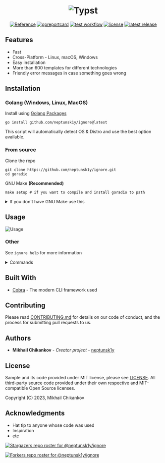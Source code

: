 <h1 align="center">
  <img alt="Typst" src="https://github.com/neptunsk1y/ignore/blob/main/assets/ignoregithub.jpg">
</h1>

<p align="center">
  <a href="https://pkg.go.dev/github.com/neptunsk1y/ignore">
    <img alt="Reference" src="https://pkg.go.dev/badge/github.com/neptunsk1y/ignore.svg"
  /></a>
  <a href="https://goreportcard.com/report/github.com/neptunsk1y/ignore">
    <img alt="goreportcard" src="https://goreportcard.com/badge/github.com/neptunsk1y/ignore"
  /></a>
  <a href="https://github.com/neptunsk1y/radiorecord/actions/workflows/test.yml">
    <img alt="test workflow" src="https://github.com/neptunsk1y/ignore/actions/workflows/test.yml/badge.svg"
  /></a>
  <a href="https://github.com/neptunsk1y/ignore/blob/main/LICENSE">
    <img alt="license" src="https://img.shields.io/github/license/neptunsk1y/ignore"
  /></a>
  <a href="https://github.com/neptunsk1y/ignore/releases">
    <img alt="latest release" src="https://img.shields.io/github/release/neptunsk1y/ignore.svg"
  /></a>
</p>
<h2>Features</h2>
  
- Fast
- Cross-Platform - Linux, macOS, Windows
- Easy installation
- More than 600 templates for different technologies
- Friendly error messages in case something goes wrong

<h2>Installation</h2>

<h3>Golang (Windows, Linux, MacOS)</h3>

Install using [Golang Packages](https://pkg.go.dev/github.com/neptunsk1y/goradio)

```shell
go install github.com/neptunsk1y/ignore@latest
```

This script will automatically detect OS & Distro and use the best option available.

<h3> From source </h3>

Clone the repo
```shell
git clone https://github.com/neptunsk1y/ignore.git
cd goradio
```

GNU Make **(Recommended)**
```shell
make setup # if you want to compile and install goradio to path
```

<details>
<summary>If you don't have GNU Make use this</summary>


```shell
# To build
go build

# To install
go install
```

</details>

<h2>Usage</h2>

![Usage](https://github.com/neptunsk1y/ignore/blob/main/assets/ignore.gif?raw=true)

<h3>Other</h3>

See `ignore help` for more information

<details>
<summary>Commands</summary>

| Name         | Description                           |
|--------------|---------------------------------------|
| create       | create .ignore file                   |
| add          | add a template to .ignore file        |
| list         | available templates for .ignore files |
</details>

<h2> Built With </h2>

* [Cobra](https://cobra.dev/) - The modern CLI framework used

<h2> Contributing </h2>

Please read [CONTRIBUTING.md](https://github.com/neptunsk1y/ignore/blob/main/CONTRIBUTING.md) for details on our code of conduct, and the process for submitting pull requests to us.

<h2> Authors </h2>

* **Mikhail Chikankov** - *Creator project* - [neptunsk1y](https://github.com/neptunsk1y)


<h2>License</h2>

Sample and its code provided under MIT license, please see [LICENSE](/LICENSE). All third-party source code provided
under their own respective and MIT-compatible Open Source licenses.

Copyright (C) 2023, Mikhail Chikankov


<h2> Acknowledgments </h2>

* Hat tip to anyone whose code was used
* Inspiration
* etc

[![Stargazers repo roster for @neptunsk1y/ignore](https://reporoster.com/stars/neptunsk1y/ignore)](https://github.com/neptunsk1y/ignore/stargazers)

[![Forkers repo roster for @neptunsk1y/ignore](https://reporoster.com/forks/neptunsk1y/ignore)](https://github.com/neptunsk1y/ignore/network/members)
